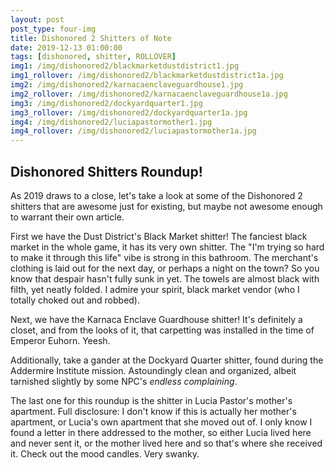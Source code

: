 ```yaml
---
layout: post
post_type: four-img
title: Dishonored 2 Shitters of Note
date: 2019-12-13 01:00:00
tags: [dishonored, shitter, ROLLOVER]
img1: /img/dishonored2/blackmarketdustdistrict1.jpg
img1_rollover: /img/dishonored2/blackmarketdustdistrict1a.jpg
img2: /img/dishonored2/karnacaenclaveguardhouse1.jpg
img2_rollover: /img/dishonored2/karnacaenclaveguardhouse1a.jpg
img3: /img/dishonored2/dockyardquarter1.jpg
img3_rollover: /img/dishonored2/dockyardquarter1a.jpg
img4: /img/dishonored2/luciapastormother1.jpg
img4_rollover: /img/dishonored2/luciapastormother1a.jpg
---
```

## Dishonored Shitters Roundup!

As 2019 draws to a close, let's take a look at some of the Dishonored 2 shitters that are awesome just for existing, but maybe not awesome enough to warrant their own article. 

First we have the Dust District's Black Market shitter! The fanciest black market in the whole game, it has its very own shitter. The "I'm trying so hard to make it through this life" vibe is strong in this bathroom. The merchant's clothing is laid out for the next day, or perhaps a night on the town? So you know that despair hasn't fully sunk in yet. The towels are almost black with filth, yet neatly folded. I admire your spirit, black market vendor (who I totally choked out and robbed).

Next, we have the Karnaca Enclave Guardhouse shitter! It's definitely a closet, and from the looks of it, that carpetting was installed in the time of Emperor Euhorn. Yeesh.

Additionally, take a gander at the Dockyard Quarter shitter, found during the Addermire Institute mission. Astoundingly clean and organized, albeit tarnished slightly by some NPC's *endless complaining*. 

The last one for this roundup is the shitter in Lucia Pastor's mother's apartment. Full disclosure: I don't know if this is actually her mother's apartment, or Lucia's own apartment that she moved out of. I only know I found a letter in there addressed to the mother, so either Lucia lived here and never sent it, or the mother lived here and so that's where she received it. Check out the mood candles. Very swanky. 